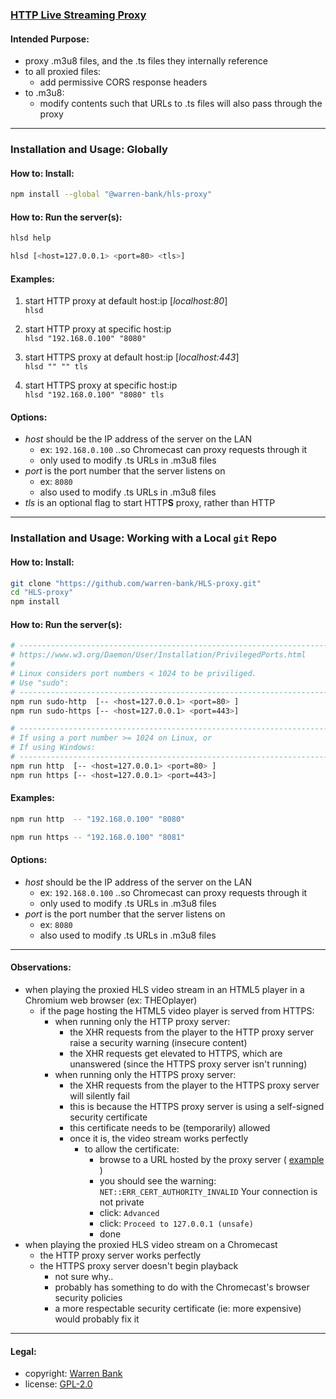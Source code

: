 ### [HTTP Live Streaming Proxy](https://github.com/warren-bank/HLS-proxy)

#### Intended Purpose:

* proxy .m3u8 files, and the .ts files they internally reference
* to all proxied files:
  * add permissive CORS response headers
* to .m3u8:
  * modify contents such that URLs to .ts files will also pass through the proxy

- - - -

### Installation and Usage: Globally

#### How to: Install:

```bash
npm install --global "@warren-bank/hls-proxy"
```

#### How to: Run the server(s):

```bash
hlsd help

hlsd [<host=127.0.0.1> <port=80> <tls>]
```

#### Examples:

1. start HTTP proxy at default host:ip [_localhost:80_]<br>
  `hlsd`

2. start HTTP proxy at specific host:ip<br>
  `hlsd "192.168.0.100" "8080"`

3. start HTTPS proxy at default host:ip [_localhost:443_]<br>
  `hlsd "" "" tls`

4. start HTTPS proxy at specific host:ip<br>
  `hlsd "192.168.0.100" "8080" tls`

#### Options:

* _host_ should be the IP address of the server on the LAN
  * ex: `192.168.0.100` ..so Chromecast can proxy requests through it
  * only used to modify .ts URLs in .m3u8 files
* _port_ is the port number that the server listens on
  * ex: `8080`
  * also used to modify .ts URLs in .m3u8 files
* _tls_ is an optional flag to start HTTP**S** proxy, rather than HTTP

- - - -

### Installation and Usage: Working with a Local `git` Repo

#### How to: Install:

```bash
git clone "https://github.com/warren-bank/HLS-proxy.git"
cd "HLS-proxy"
npm install
```

#### How to: Run the server(s):

```bash
# ----------------------------------------------------------------------
# https://www.w3.org/Daemon/User/Installation/PrivilegedPorts.html
#
# Linux considers port numbers < 1024 to be priviliged.
# Use "sudo":
# ----------------------------------------------------------------------
npm run sudo-http  [-- <host=127.0.0.1> <port=80> ]
npm run sudo-https [-- <host=127.0.0.1> <port=443>]

# ----------------------------------------------------------------------
# If using a port number >= 1024 on Linux, or
# If using Windows:
# ----------------------------------------------------------------------
npm run http  [-- <host=127.0.0.1> <port=80> ]
npm run https [-- <host=127.0.0.1> <port=443>]
```

#### Examples:

```bash
npm run http  -- "192.168.0.100" "8080"

npm run https -- "192.168.0.100" "8081"
```

#### Options:

* _host_ should be the IP address of the server on the LAN
  * ex: `192.168.0.100` ..so Chromecast can proxy requests through it
  * only used to modify .ts URLs in .m3u8 files
* _port_ is the port number that the server listens on
  * ex: `8080`
  * also used to modify .ts URLs in .m3u8 files

- - - -

#### Observations:

* when playing the proxied HLS video stream in an HTML5 player in a Chromium web browser (ex: THEOplayer)
  * if the page hosting the HTML5 video player is served from HTTPS:
    * when running only the HTTP proxy server:
      * the XHR requests from the player to the HTTP proxy server raise a security warning (insecure content)
      * the XHR requests get elevated to HTTPS, which are unanswered (since the HTTPS proxy server isn't running)
    * when running only the HTTPS proxy server:
      * the XHR requests from the player to the HTTPS proxy server will silently fail
      * this is because the HTTPS proxy server is using a self-signed security certificate
      * this certificate needs to be (temporarily) allowed
      * once it is, the video stream works perfectly
        * to allow the certificate:
          * browse to a URL hosted by the proxy server ( [example](https://127.0.0.1:443/aHR0cHM6Ly9naXRodWIuY29tL3dhcnJlbi1iYW5rL0hMUy1wcm94eS9yYXcvbWFzdGVyL3BhY2thZ2UuanNvbg==.json) )
          * you should see the warning: `NET::ERR_CERT_AUTHORITY_INVALID` Your connection is not private
          * click: `Advanced`
          * click: `Proceed to 127.0.0.1 (unsafe)`
          * done
* when playing the proxied HLS video stream on a Chromecast
  * the HTTP proxy server works perfectly
  * the HTTPS proxy server doesn't begin playback
    * not sure why..
    * probably has something to do with the Chromecast's browser security policies
    * a more respectable security certificate (ie: more expensive) would probably fix it

- - - -

#### Legal:

* copyright: [Warren Bank](https://github.com/warren-bank)
* license: [GPL-2.0](https://www.gnu.org/licenses/old-licenses/gpl-2.0.txt)
